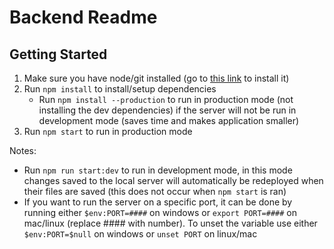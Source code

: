# Backend Readme

## Getting Started
1. Make sure you have node/git installed (go to [this link](https://nodejs.org/en/download/) to install it)
2. Run `npm install` to install/setup dependencies
    - Run `npm install --production` to run in production mode (not installing the dev dependencies) if the server will not be run in development mode (saves time and makes application smaller)
3. Run `npm start` to run in production mode

Notes:
 - Run `npm run start:dev` to run in development mode, in this mode changes saved to the local server will automatically be redeployed when their files are saved (this does not occur when `npm start` is ran)
 - If you want to run the server on a specific port, it can be done by running either `$env:PORT=####` on windows or `export PORT=####` on mac/linux (replace #### with number). To unset the variable use either `$env:PORT=$null` on windows or `unset PORT` on linux/mac

